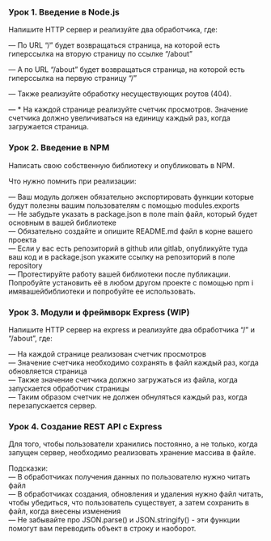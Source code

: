### Урок 1. Введение в Node.js

Напишите HTTP сервер и реализуйте два обработчика, где:<br>

— По URL “/” будет возвращаться страница, на которой есть гиперссылка на вторую страницу по ссылке “/about”<br>

— А по URL “/about” будет возвращаться страница, на которой есть гиперссылка на первую страницу “/”<br>

— Также реализуйте обработку несуществующих роутов (404).<br>

— * На каждой странице реализуйте счетчик просмотров. Значение счетчика должно увеличиваться на единицу каждый раз, когда загружается страница.<br>

### Урок 2. Введение в NPM

Написать свою собственную библиотеку и опубликовать в NPM.<br>

Что нужно помнить при реализации:<br>

— Ваш модуль должен обязательно экспортировать функции которые будут полезны вашим пользователям с помощью modules.exports<br>
— Не забудьте указать в package.json в поле main файл, который будет основным в вашей библиотеке<br>
— Обязательно создайте и опишите README.md файл в корне вашего проекта<br>
— Если у вас есть репозиторий в github или gitlab, опубликуйте туда ваш код и в package.json укажите ссылку на репозиторий в поле repository<br>
— Протестируйте работу вашей библиотеки после публикации. Попробуйте установить её в любом другом проекте с помощью npm i имявашейбиблиотеки и попробуйте ее использовать.<br>

### Урок 3. Модули и фреймворк Express (WIP)
Напишите HTTP сервер на express и реализуйте два обработчика “/” и “/about”, где:<br>

— На каждой странице реализован счетчик просмотров<br>
— Значение счетчика необходимо сохранять в файл каждый раз, когда обновляется страница<br>
— Также значение счетчика должно загружаться из файла, когда запускается обработчик страницы<br>
— Таким образом счетчик не должен обнуляться каждый раз, когда перезапускается сервер.<br>

### Урок 4. Создание REST API с Express
Для того, чтобы пользователи хранились постоянно, а не только, когда запущен сервер, необходимо реализовать хранение массива в файле.<br>

Подсказки:<br>
— В обработчиках получения данных по пользователю нужно читать файл<br>
— В обработчиках создания, обновления и удаления нужно файл читать, чтобы убедиться, что пользователь существует, а затем сохранить в файл, когда внесены изменения<br>
— Не забывайте про JSON.parse() и JSON.stringify() - эти функции помогут вам переводить объект в строку и наоборот.<br>
